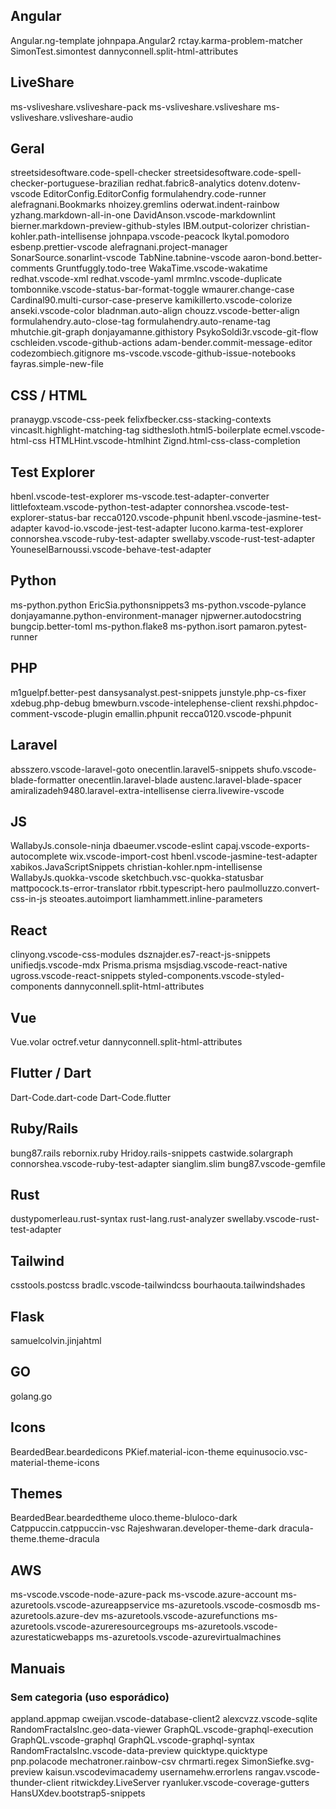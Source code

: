 ## Angular

Angular.ng-template
johnpapa.Angular2
rctay.karma-problem-matcher
SimonTest.simontest
dannyconnell.split-html-attributes

## LiveShare

ms-vsliveshare.vsliveshare-pack
  ms-vsliveshare.vsliveshare
  ms-vsliveshare.vsliveshare-audio

## Geral

streetsidesoftware.code-spell-checker
streetsidesoftware.code-spell-checker-portuguese-brazilian
redhat.fabric8-analytics
dotenv.dotenv-vscode
EditorConfig.EditorConfig
formulahendry.code-runner
alefragnani.Bookmarks
nhoizey.gremlins
oderwat.indent-rainbow
yzhang.markdown-all-in-one
DavidAnson.vscode-markdownlint
bierner.markdown-preview-github-styles
IBM.output-colorizer
christian-kohler.path-intellisense
johnpapa.vscode-peacock
lkytal.pomodoro
esbenp.prettier-vscode
alefragnani.project-manager
SonarSource.sonarlint-vscode
TabNine.tabnine-vscode
aaron-bond.better-comments
Gruntfuggly.todo-tree
WakaTime.vscode-wakatime
redhat.vscode-xml
redhat.vscode-yaml
mrmlnc.vscode-duplicate
tombonnike.vscode-status-bar-format-toggle
wmaurer.change-case
Cardinal90.multi-cursor-case-preserve
kamikillerto.vscode-colorize
anseki.vscode-color
bladnman.auto-align
chouzz.vscode-better-align
formulahendry.auto-close-tag
formulahendry.auto-rename-tag
mhutchie.git-graph
donjayamanne.githistory
PsykoSoldi3r.vscode-git-flow
cschleiden.vscode-github-actions
adam-bender.commit-message-editor
codezombiech.gitignore
ms-vscode.vscode-github-issue-notebooks
fayras.simple-new-file

## CSS / HTML
pranaygp.vscode-css-peek
felixfbecker.css-stacking-contexts
vincaslt.highlight-matching-tag
sidthesloth.html5-boilerplate
ecmel.vscode-html-css
HTMLHint.vscode-htmlhint
Zignd.html-css-class-completion

## Test Explorer
hbenl.vscode-test-explorer
ms-vscode.test-adapter-converter
littlefoxteam.vscode-python-test-adapter
connorshea.vscode-test-explorer-status-bar
recca0120.vscode-phpunit
hbenl.vscode-jasmine-test-adapter
kavod-io.vscode-jest-test-adapter
lucono.karma-test-explorer
connorshea.vscode-ruby-test-adapter
swellaby.vscode-rust-test-adapter
YouneselBarnoussi.vscode-behave-test-adapter

## Python
ms-python.python
EricSia.pythonsnippets3
ms-python.vscode-pylance
donjayamanne.python-environment-manager
njpwerner.autodocstring
bungcip.better-toml
ms-python.flake8
ms-python.isort
pamaron.pytest-runner

## PHP
m1guelpf.better-pest
dansysanalyst.pest-snippets
junstyle.php-cs-fixer
xdebug.php-debug
bmewburn.vscode-intelephense-client
rexshi.phpdoc-comment-vscode-plugin
emallin.phpunit
recca0120.vscode-phpunit

## Laravel
absszero.vscode-laravel-goto
onecentlin.laravel5-snippets
shufo.vscode-blade-formatter
onecentlin.laravel-blade
austenc.laravel-blade-spacer
amiralizadeh9480.laravel-extra-intellisense
cierra.livewire-vscode

## JS
WallabyJs.console-ninja
dbaeumer.vscode-eslint
capaj.vscode-exports-autocomplete
wix.vscode-import-cost
hbenl.vscode-jasmine-test-adapter
xabikos.JavaScriptSnippets
christian-kohler.npm-intellisense
WallabyJs.quokka-vscode
sketchbuch.vsc-quokka-statusbar
mattpocock.ts-error-translator
rbbit.typescript-hero
paulmolluzzo.convert-css-in-js
steoates.autoimport
liamhammett.inline-parameters

## React
clinyong.vscode-css-modules
dsznajder.es7-react-js-snippets
unifiedjs.vscode-mdx
Prisma.prisma
msjsdiag.vscode-react-native
ugross.vscode-react-snippets
styled-components.vscode-styled-components
dannyconnell.split-html-attributes

## Vue
Vue.volar
octref.vetur
dannyconnell.split-html-attributes

## Flutter / Dart
Dart-Code.dart-code
Dart-Code.flutter

## Ruby/Rails
bung87.rails
rebornix.ruby
Hridoy.rails-snippets
castwide.solargraph
connorshea.vscode-ruby-test-adapter
sianglim.slim
bung87.vscode-gemfile

## Rust
dustypomerleau.rust-syntax
rust-lang.rust-analyzer
swellaby.vscode-rust-test-adapter

## Tailwind
csstools.postcss
bradlc.vscode-tailwindcss
bourhaouta.tailwindshades

## Flask
samuelcolvin.jinjahtml

## GO
golang.go

## Icons
BeardedBear.beardedicons
PKief.material-icon-theme
equinusocio.vsc-material-theme-icons

## Themes
BeardedBear.beardedtheme
uloco.theme-bluloco-dark
Catppuccin.catppuccin-vsc
Rajeshwaran.developer-theme-dark
dracula-theme.theme-dracula

## AWS
ms-vscode.vscode-node-azure-pack
  ms-vscode.azure-account
  ms-azuretools.vscode-azureappservice
  ms-azuretools.vscode-cosmosdb
  ms-azuretools.azure-dev
  ms-azuretools.vscode-azurefunctions
  ms-azuretools.vscode-azureresourcegroups
  ms-azuretools.vscode-azurestaticwebapps
  ms-azuretools.vscode-azurevirtualmachines

## Manuais
### Sem categoria (uso esporádico)
appland.appmap
cweijan.vscode-database-client2
alexcvzz.vscode-sqlite
RandomFractalsInc.geo-data-viewer
GraphQL.vscode-graphql-execution
GraphQL.vscode-graphql
GraphQL.vscode-graphql-syntax
RandomFractalsInc.vscode-data-preview
quicktype.quicktype
pnp.polacode
mechatroner.rainbow-csv
chrmarti.regex
SimonSiefke.svg-preview
kaisun.vscodevimacademy
usernamehw.errorlens
rangav.vscode-thunder-client
ritwickdey.LiveServer
ryanluker.vscode-coverage-gutters
HansUXdev.bootstrap5-snippets
